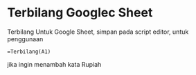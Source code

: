 # Terbilang Googlec Sheet
Terbilang Untuk Google Sheet, simpan pada script editor, untuk penggunaan

```=Terbilang(A1)```

jika ingin menambah kata Rupiah

```=Terbilang(A1) & " Rupiah")
